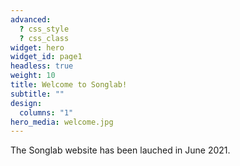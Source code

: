```yaml
---
advanced:
  ? css_style
  ? css_class
widget: hero
widget_id: page1
headless: true
weight: 10
title: Welcome to Songlab!
subtitle: ""
design:
  columns: "1"
hero_media: welcome.jpg
---
```

The Songlab website has been lauched in June 2021.